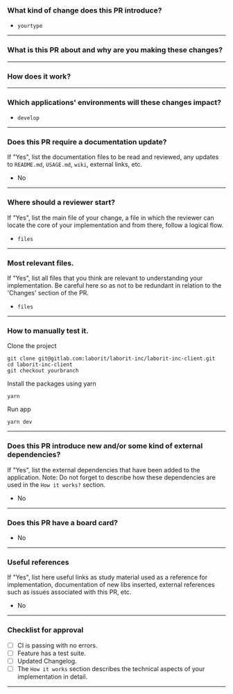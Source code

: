 ### What kind of change does this PR introduce?

- `yourtype`

---

### What is this PR about and why are you making these changes?



---

### How does it work?



---

### Which applications' environments will these changes impact?

- `develop`

---

### Does this PR require a documentation update?

If "Yes", list the documentation files to be read and reviewed, any updates to `README.md`, `USAGE.md`, `wiki`, external links, etc.

- No

---

### Where should a reviewer start?

If "Yes", list the main file of your change, a file in which the reviewer can locate the core of your implementation and from there, follow a logical flow.

- `files`

---

### Most relevant files.

If "Yes", list all files that you think are relevant to understanding your implementation. Be careful here so as not to be redundant in relation to the 'Changes' section of the PR.

- `files`

---

### How to manually test it.

Clone the project

```
git clone git@gitlab.com:laborit/laborit-inc/laborit-inc-client.git
cd laborit-inc-client
git checkout yourbranch
```

Install the packages using yarn

```
yarn
```

Run app

```
yarn dev
```

---

### Does this PR introduce new and/or some kind of external dependencies?
If "Yes", list the external dependencies that have been added to the application. Note: Do not forget to describe how these dependencies are used in the `How it works?` section.

- No

---

### Does this PR have a board card?

- No

---

### Useful references

If "Yes", list here useful links as study material used as a reference for implementation, documentation of new libs inserted, external references such as issues associated with this PR, etc.

- No

---

### Checklist for approval

- [ ] CI is passing with no errors.
- [ ] Feature has a test suite.
- [ ] Updated Changelog.
- [ ] The `How it works` section describes the technical aspects of your implementation in detail.

---
